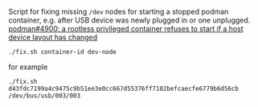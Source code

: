 Script for fixing missing `/dev` nodes for starting a stopped podman container, e.g. after USB device was newly plugged in or one unplugged.
[podman#4900: a rootless privileged container refuses to start if a host device layout has changed](https://github.com/containers/podman/issues/4900)

    ./fix.sh container-id dev-node

for example

    ./fix.sh d43fdc7199a4c9475c9b51ee3e0cc667d55376ff7182befcaecfe6779b6d56cb /dev/bus/usb/003/003
